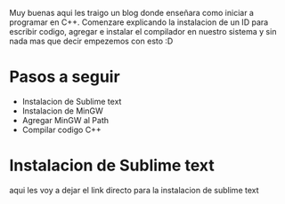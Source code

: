 
Muy buenas aqui les traigo un blog donde enseñara como iniciar a programar en C++. Comenzare explicando la instalacion de un ID para escribir codigo, agregar e instalar el compilador en nuestro sistema y sin nada mas que decir empezemos con esto :D

# Pasos a seguir

* Instalacion de Sublime text
* Instalacion de MinGW
* Agregar MinGW al Path
* Compilar codigo C++

# Instalacion de Sublime text

aqui les voy a dejar el link directo para la instalacion de sublime text
[](https://www.sublimetext.com/download "Download sublime text")
